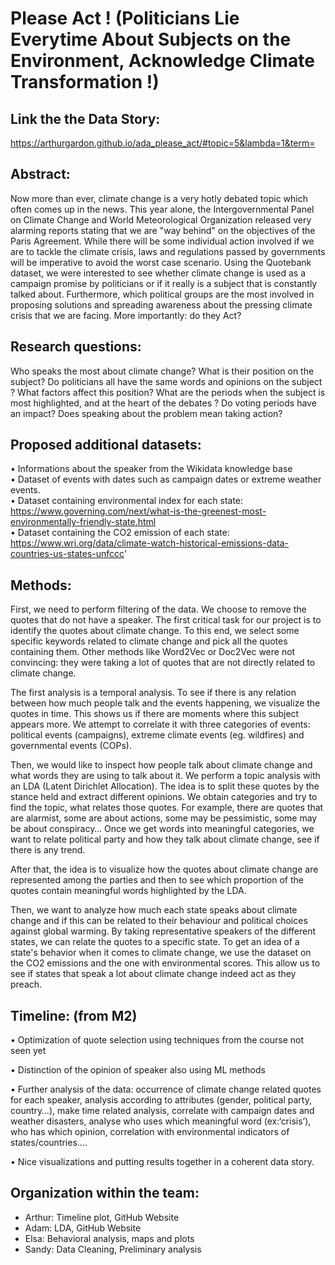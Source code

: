 # Please Act ! (Politicians Lie Everytime About Subjects on the Environment, Acknowledge Climate Transformation !)

## Link the the Data Story:
https://arthurgardon.github.io/ada_please_act/#topic=5&lambda=1&term=

## Abstract:
Now more than ever, climate change is a very hotly debated topic which often comes up in the news. This year alone, the Intergovernmental Panel on Climate Change and World Meteorological Organization released very alarming reports stating that we are "way behind" on the objectives of the Paris Agreement. While there will be some individual action involved if we are to tackle the climate crisis, laws and regulations passed by governments will be imperative to avoid the worst case scenario. Using the Quotebank dataset, we were interested to see whether climate change is used as a campaign promise by politicians or if it really is a subject that is constantly talked about. Furthermore, which political groups are the most involved in proposing solutions and spreading awareness about the pressing climate crisis that we are facing. More importantly: do they Act?
## Research questions: 
Who speaks the most about climate change? What is their position on the subject? Do politicians all have the same words and opinions on the subject ? What factors affect this position? What are the periods when the subject is most highlighted, and at the heart of the debates ? Do voting periods have an impact? Does speaking about the problem mean taking action?
## Proposed additional datasets:
•	Informations about the speaker from the Wikidata knowledge base   
•	Dataset of events with dates such as campaign dates or extreme weather events.   
•	Dataset containing environmental index for each state: https://www.governing.com/next/what-is-the-greenest-most-environmentally-friendly-state.html   
•	Dataset containing the CO2 emission of each state: https://www.wri.org/data/climate-watch-historical-emissions-data-countries-us-states-unfccc'  
## Methods:
First, we need to perform filtering of the data. We choose to remove the quotes that do not have a speaker. The first critical task for our project is to identify the quotes about climate change. To this end, we select some specific keywords related to climate change and pick all the quotes containing them. Other methods like Word2Vec or Doc2Vec were not convincing: they were taking a lot of quotes that are not directly related to climate change. 

The first analysis is a temporal analysis. To see if there is any relation between how much people talk and the events happening, we visualize the quotes in time. This shows us if there are moments where this subject appears more. We attempt to correlate it with three categories of events:  political events (campaigns), extreme climate events (eg. wildfires) and governmental events (COPs).

Then, we would like to inspect how people talk about climate change and what words they are using to talk about it. We perform a topic analysis with an LDA (Latent Dirichlet Allocation). The idea is to split these quotes by the stance held and extract different opinions. We obtain categories and try to find the topic, what relates those quotes. For example, there are quotes that are alarmist, some are about actions, some may be pessimistic, some may be about conspiracy… Once we get words into meaningful categories, we want to relate political party and how they talk about climate change, see if there is any trend. 

After that, the idea is to visualize how the quotes about climate change are represented among the parties and then to see which proportion of the quotes contain meaningful words highlighted by the LDA. 

Then, we want to analyze how much each state speaks about climate change and if this can be related to their behaviour and political choices against global warming. By taking representative speakers of the different states, we can relate the quotes to a specific state. To get an idea of a state's behavior when it comes to climate change, we use the dataset on the CO2 emissions and the one with environmental scores. This allow us to see if states that speak a lot about climate change indeed act as they preach.

## Timeline: (from M2)
•	Optimization of quote selection using techniques from the course not seen yet

•	Distinction of the opinion of speaker also using ML methods

•	Further analysis of the data: occurrence of climate change related quotes for each speaker, analysis according to attributes (gender, political party, country…), make time related analysis, correlate with campaign dates and weather disasters, analyse who uses which meaningful word (ex:‘crisis’), who has which opinion, correlation with environmental indicators of states/countries....

•	Nice visualizations and putting results together in a coherent data story.
## Organization within the team: 
- Arthur: Timeline plot, GitHub Website
- Adam: LDA, GitHub Website
- Elsa: Behavioral analysis, maps and plots
- Sandy: Data Cleaning, Preliminary analysis


